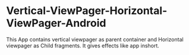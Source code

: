 # Vertical-ViewPager-Horizontal-ViewPager-Android

This App contains vertical viewpager as parent container and Horizontal viewpager as Child fragments.
It gives effects like app inshort.
